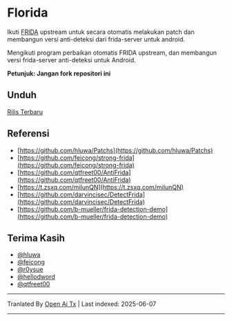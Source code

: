 # Florida

Ikuti [FRIDA](https://github.com/frida/frida) upstream untuk secara otomatis melakukan patch dan membangun versi anti-deteksi dari frida-server untuk android.

Mengikuti program perbaikan otomatis FRIDA upstream, dan membangun versi frida-server anti-deteksi untuk Android.

**Petunjuk: Jangan fork repositori ini**

## Unduh

[Rilis Terbaru](https://github.com/Ylarod/Florida/releases/latest)

## Referensi

- [https://github.com/hluwa/Patchs](https://github.com/hluwa/Patchs)
- [https://github.com/feicong/strong-frida](https://github.com/feicong/strong-frida)
- [https://github.com/qtfreet00/AntiFrida](https://github.com/qtfreet00/AntiFrida)
- [https://t.zsxq.com/miIunQN](https://t.zsxq.com/miIunQN)
- [https://github.com/darvincisec/DetectFrida](https://github.com/darvincisec/DetectFrida)
- [https://github.com/b-mueller/frida-detection-demo](https://github.com/b-mueller/frida-detection-demo)

## Terima Kasih

- [@hluwa](https://github.com/hluwa)
- [@feicong](https://github.com/feicong)
- [@r0ysue](https://github.com/r0ysue)
- [@hellodword](https://github.com/hellodword)
- [@qtfreet00](https://github.com/qtfreet00)

---

Tranlated By [Open Ai Tx](https://github.com/OpenAiTx/OpenAiTx) | Last indexed: 2025-06-07

---